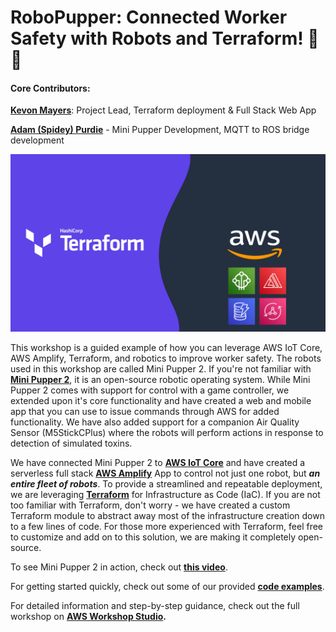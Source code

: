 # RoboPupper: Connected Worker Safety with Robots and Terraform! 🐶🐾
#### Core Contributors:
**[Kevon Mayers](https://www.linkedin.com/in/kevonmayers)**: Project Lead, Terraform deployment & Full Stack Web App

**[Adam (Spidey) Purdie](https://www.linkedin.com/in/adampurdie/)** - Mini Pupper Development, MQTT to ROS bridge development

![Terraform + AWS + Mini Pupper Logo](resources/aws-terraform-minipupper.png)


This workshop is a guided example of how you can leverage AWS IoT Core, AWS Amplify, Terraform, and robotics to improve worker safety. The robots used in this workshop are called Mini Pupper 2. If you're not familiar with **[Mini Pupper 2](hhttps://mangdang.store/products/mini-pupper-open-source-ros-robot-dog-kit)**, it is an open-source robotic operating system. While Mini Pupper 2 comes with support for control with a game controller, we extended upon it's core functionality and have created a web and mobile app that you can use to issue commands through AWS for added functionality. We have also added support for a companion Air Quality Sensor (M5StickCPlus) where the robots will perform actions in response to detection of simulated toxins.

We have connected Mini Pupper 2 to **[AWS IoT Core](https://aws.amazon.com/iot-core/)** and have created a serverless full stack **[AWS Amplify](https://aws.amazon.com/amplify/)** App to control not just one robot, but ***an entire fleet of robots***. To provide a streamlined and repeatable deployment, we are leveraging **[Terraform](https://www.terraform.io/)** for Infrastructure as Code (IaC). If you are not too familiar with Terraform, don't worry - we have created a custom Terraform module to abstract away most of the infrastructure creation down to a few lines of code. For those more experienced with Terraform, feel free to customize and add on to this solution, we are making it completely open-source.

To see Mini Pupper 2 in action, check out **[this video](https://www.youtube.com/watch?v=LeT10vdBSJM&t=1s)**.

 For getting started quickly, check out some of our provided **[code examples](https://github.com/novekm/iot-robopupper/tree/main/terraform-deployment/examples)**.

 For detailed information and step-by-step guidance, check out the full workshop on **[AWS Workshop Studio](https://workshops.aws/).**

 <!-- TODO - Update this with public URL when it is out -->

